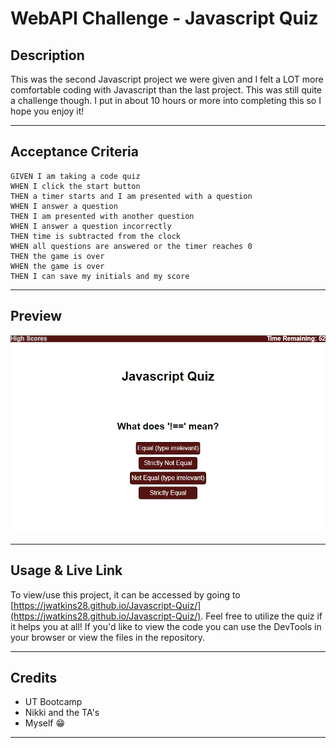# WebAPI Challenge - Javascript Quiz

## **Description**

This was the second Javascript project we were given and I felt a LOT more comfortable coding with Javascript than the last project. This was still quite a challenge though. I put in about 10 hours or more into completing this so I hope you enjoy it! 

---

## **Acceptance Criteria**
```
GIVEN I am taking a code quiz
WHEN I click the start button
THEN a timer starts and I am presented with a question
WHEN I answer a question
THEN I am presented with another question
WHEN I answer a question incorrectly
THEN time is subtracted from the clock
WHEN all questions are answered or the timer reaches 0
THEN the game is over
WHEN the game is over
THEN I can save my initials and my score
```
---

## **Preview**
![Website Preview](./assets/screenshot.PNG)

---

## **Usage & Live Link**

To view/use this project, it can be accessed by going to [https://jwatkins28.github.io/Javascript-Quiz/](https://jwatkins28.github.io/Javascript-Quiz/). Feel free to utilize the quiz if it helps you at all! If you'd like to view the code you can use the DevTools in your browser or view the files in the repository. 

---

## **Credits**

- UT Bootcamp
- Nikki and the TA's
- Myself 😁 

---
